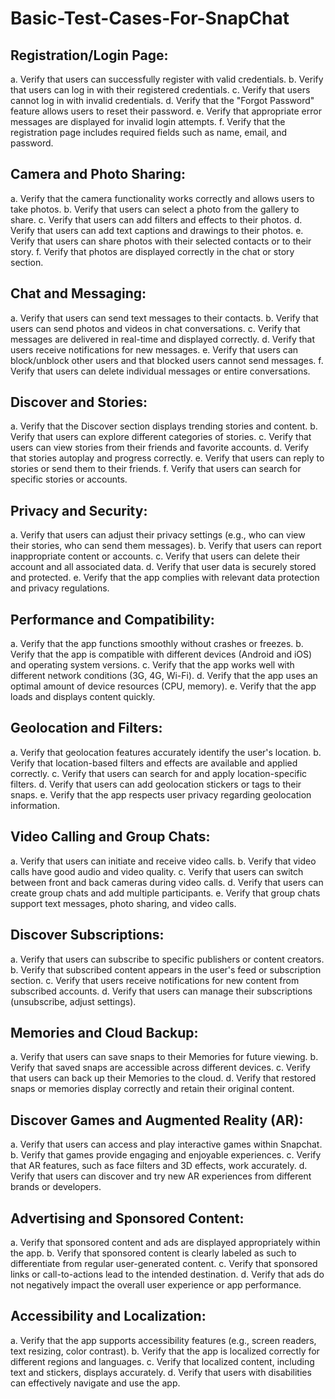 # Basic-Test-Cases-For-SnapChat

## Registration/Login Page:

a. Verify that users can successfully register with valid credentials.
b. Verify that users can log in with their registered credentials.
c. Verify that users cannot log in with invalid credentials.
d. Verify that the "Forgot Password" feature allows users to reset their password.
e. Verify that appropriate error messages are displayed for invalid login attempts.
f. Verify that the registration page includes required fields such as name, email, and password.

## Camera and Photo Sharing:

a. Verify that the camera functionality works correctly and allows users to take photos.
b. Verify that users can select a photo from the gallery to share.
c. Verify that users can add filters and effects to their photos.
d. Verify that users can add text captions and drawings to their photos.
e. Verify that users can share photos with their selected contacts or to their story.
f. Verify that photos are displayed correctly in the chat or story section.

## Chat and Messaging:

a. Verify that users can send text messages to their contacts.
b. Verify that users can send photos and videos in chat conversations.
c. Verify that messages are delivered in real-time and displayed correctly.
d. Verify that users receive notifications for new messages.
e. Verify that users can block/unblock other users and that blocked users cannot send messages.
f. Verify that users can delete individual messages or entire conversations.

## Discover and Stories:

a. Verify that the Discover section displays trending stories and content.
b. Verify that users can explore different categories of stories.
c. Verify that users can view stories from their friends and favorite accounts.
d. Verify that stories autoplay and progress correctly.
e. Verify that users can reply to stories or send them to their friends.
f. Verify that users can search for specific stories or accounts.

## Privacy and Security:

a. Verify that users can adjust their privacy settings (e.g., who can view their stories, who can send them messages).
b. Verify that users can report inappropriate content or accounts.
c. Verify that users can delete their account and all associated data.
d. Verify that user data is securely stored and protected.
e. Verify that the app complies with relevant data protection and privacy regulations.

## Performance and Compatibility:

a. Verify that the app functions smoothly without crashes or freezes.
b. Verify that the app is compatible with different devices (Android and iOS) and operating system versions.
c. Verify that the app works well with different network conditions (3G, 4G, Wi-Fi).
d. Verify that the app uses an optimal amount of device resources (CPU, memory).
e. Verify that the app loads and displays content quickly.

## Geolocation and Filters:

a. Verify that geolocation features accurately identify the user's location.
b. Verify that location-based filters and effects are available and applied correctly.
c. Verify that users can search for and apply location-specific filters.
d. Verify that users can add geolocation stickers or tags to their snaps.
e. Verify that the app respects user privacy regarding geolocation information.

## Video Calling and Group Chats:

a. Verify that users can initiate and receive video calls.
b. Verify that video calls have good audio and video quality.
c. Verify that users can switch between front and back cameras during video calls.
d. Verify that users can create group chats and add multiple participants.
e. Verify that group chats support text messages, photo sharing, and video calls.

## Discover Subscriptions:

a. Verify that users can subscribe to specific publishers or content creators.
b. Verify that subscribed content appears in the user's feed or subscription section.
c. Verify that users receive notifications for new content from subscribed accounts.
d. Verify that users can manage their subscriptions (unsubscribe, adjust settings).

## Memories and Cloud Backup:

a. Verify that users can save snaps to their Memories for future viewing.
b. Verify that saved snaps are accessible across different devices.
c. Verify that users can back up their Memories to the cloud.
d. Verify that restored snaps or memories display correctly and retain their original content.

## Discover Games and Augmented Reality (AR):

a. Verify that users can access and play interactive games within Snapchat.
b. Verify that games provide engaging and enjoyable experiences.
c. Verify that AR features, such as face filters and 3D effects, work accurately.
d. Verify that users can discover and try new AR experiences from different brands or developers.

## Advertising and Sponsored Content:

a. Verify that sponsored content and ads are displayed appropriately within the app.
b. Verify that sponsored content is clearly labeled as such to differentiate from regular user-generated content.
c. Verify that sponsored links or call-to-actions lead to the intended destination.
d. Verify that ads do not negatively impact the overall user experience or app performance.

## Accessibility and Localization:

a. Verify that the app supports accessibility features (e.g., screen readers, text resizing, color contrast).
b. Verify that the app is localized correctly for different regions and languages.
c. Verify that localized content, including text and stickers, displays accurately.
d. Verify that users with disabilities can effectively navigate and use the app.
